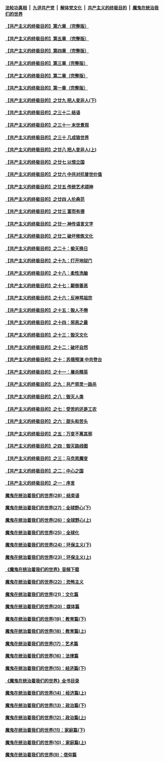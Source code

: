 

####  [法轮功真相](../../../../basic/blob/master/README.md?t=07091032) &nbsp;|&nbsp; [九评共产党](../../../../9ping.md/blob/master/README.md?t=07091032) &nbsp;|&nbsp; [解体党文化](../../../../jtdwh.md/blob/master/README.md?t=07091032)  &nbsp;|&nbsp; [共产主义的终极目的](../../../../gczydzjmd.md/blob/master/README.md?t=07091032) &nbsp;|&nbsp; [魔鬼在统治我们的世界](../../../../mgztzwmdsj.md/blob/master/README.md?t=07091032) 

#### [【共产主义的终极目的】第六章 （完整版）](../pages/nsc422/n11428913.md?t=07091032) 

#### [【共产主义的终极目的】第五章 （完整版）](../pages/nsc422/n11428912.md?t=07091032) 

#### [【共产主义的终极目的】第四章 （完整版）](../pages/nsc422/n11428907.md?t=07091032) 

#### [【共产主义的终极目的】第三章（完整版）](../pages/nsc422/n11428848.md?t=07091032) 

#### [【共产主义的终极目的】第二章（完整版）](../pages/nsc422/n11428831.md?t=07091032) 

#### [【共产主义的终极目的】第一章（完整版）](../pages/nsc422/n11417651.md?t=07091032) 

#### [【共产主义的终极目的】之廿九 把人变非人(下)](../pages/nsc422/n11344140.md?t=07091032) 

#### [【共产主义的终极目的】之三十二 结语](../pages/nsc422/n11360535.md?t=07091032) 

#### [【共产主义的终极目的】之三十一 末世景观](../pages/nsc422/n11351129.md?t=07091032) 

#### [【共产主义的终极目的】之三十 几成狼世界](../pages/nsc422/n11348280.md?t=07091032) 

#### [【共产主义的终极目的】之廿八 把人变非人(上)](../pages/nsc422/n11340492.md?t=07091032) 

#### [【共产主义的终极目的】之廿七 以恨立国](../pages/nsc422/n11336944.md?t=07091032) 

#### [【共产主义的终极目的】之廿六 中共对抗普世价值](../pages/nsc422/n11324785.md?t=07091032) 

#### [【共产主义的终极目的】之廿五 传统艺术颂神](../pages/nsc422/n11296396.md?t=07091032) 

#### [【共产主义的终极目的】之廿四 人伦典范](../pages/nsc422/n11296397.md?t=07091032) 

#### [【共产主义的终极目的】之廿三 富而有德](../pages/nsc422/n11283598.md?t=07091032) 

#### [【共产主义的终极目的】之廿一 神传语言文字](../pages/nsc422/n11263265.md?t=07091032) 

#### [【共产主义的终极目的】之廿二 破坏修炼文化](../pages/nsc422/n11245728.md?t=07091032) 

#### [【共产主义的终极目的】之二十：偷天换日](../pages/nsc422/n11238846.md?t=07091032) 

#### [【共产主义的终极目的】之十九：打开地狱门](../pages/nsc422/n11206376.md?t=07091032) 

#### [【共产主义的终极目的】之十八：柔性洗脑](../pages/nsc422/n11199994.md?t=07091032) 

#### [【共产主义的终极目的】之十七：颠倒善恶](../pages/nsc422/n11179782.md?t=07091032) 

#### [【共产主义的终极目的】之十六：反神骂祖宗](../pages/nsc422/n11166798.md?t=07091032) 

#### [【共产主义的终极目的】之十五：毁人不倦](../pages/nsc422/n11166792.md?t=07091032) 

#### [【共产主义的终极目的】之十四：邪恶之最](../pages/nsc422/n11150249.md?t=07091032) 

#### [【共产主义的终极目的】之十三：毁灭文化](../pages/nsc422/n11135227.md?t=07091032) 

#### [【共产主义的终极目的】之十二：破坏自然](../pages/nsc422/n11135214.md?t=07091032) 

#### [【共产主义的终极目的】之十：苏俄预演 中共登台](../pages/nsc422/n11118424.md?t=07091032) 

#### [【共产主义的终极目的】之十一：屠杀精英](../pages/nsc422/n11118442.md?t=07091032) 

#### [【共产主义的终极目的】之九：共产邪灵一路杀](../pages/nsc422/n11114139.md?t=07091032) 

#### [【共产主义的终极目的】之八：毁灭人类](../pages/nsc422/n11108503.md?t=07091032) 

#### [【共产主义的终极目的】之七：受苦的还是工农](../pages/nsc422/n11101809.md?t=07091032) 

#### [【共产主义的终极目的】之六：甜头和苦头](../pages/nsc422/n11096971.md?t=07091032) 

#### [【共产主义的终极目的】之五：万变不离其邪](../pages/nsc422/n11091285.md?t=07091032) 

#### [【共产主义的终极目的】之四：毁灭路线图](../pages/nsc422/n11086284.md?t=07091032) 

#### [【共产主义的终极目的】之三：马克思魔变](../pages/nsc422/n11061941.md?t=07091032) 

#### [【共产主义的终极目的】之二：中心之国](../pages/nsc422/n11047728.md?t=07091032) 

#### [【共产主义的终极目的】之一：序言](../pages/nsc422/n11086077.md?t=07091032) 

#### [魔鬼在统治着我们的世界(28)：结束语](../pages/nsc422/n10936246.md?t=07091032) 

#### [魔鬼在统治着我们的世界(27)：全球野心(下)](../pages/nsc422/n10928319.md?t=07091032) 

#### [魔鬼在统治着我们的世界(26)：全球野心(上)](../pages/nsc422/n10900318.md?t=07091032) 

#### [魔鬼在统治着我们的世界(25)：全球化](../pages/nsc422/n10788205.md?t=07091032) 

#### [魔鬼在统治着我们的世界(24)：环保主义(下)](../pages/nsc422/n10695307.md?t=07091032) 

#### [魔鬼在统治着我们的世界(23)：环保主义(上)](../pages/nsc422/n10688613.md?t=07091032) 

#### [《魔鬼在统治着我们的世界》音频下载](../pages/nsc422/n10635553.md?t=07091032) 

#### [魔鬼在统治着我们的世界(22)：恐怖主义](../pages/nsc422/n10614727.md?t=07091032) 

#### [魔鬼在统治着我们的世界(21)：文化篇](../pages/nsc422/n10597706.md?t=07091032) 

#### [魔鬼在统治着我们的世界(20)：媒体篇](../pages/nsc422/n10586579.md?t=07091032) 

#### [魔鬼在统治着我们的世界(19)：教育篇(下)](../pages/nsc422/n10564808.md?t=07091032) 

#### [魔鬼在统治着我们的世界(18)：教育篇(上)](../pages/nsc422/n10526970.md?t=07091032) 

#### [魔鬼在统治着我们的世界(17)：艺术篇](../pages/nsc422/n10499093.md?t=07091032) 

#### [魔鬼在统治着我们的世界(16)：法律篇](../pages/nsc422/n10485969.md?t=07091032) 

#### [魔鬼在统治着我们的世界(15)：经济篇(下)](../pages/nsc422/n10469975.md?t=07091032) 

#### [《魔鬼在统治着我们的世界》全书目录](../pages/nsc422/n10464261.md?t=07091032) 

#### [魔鬼在统治着我们的世界(14)：经济篇(上)](../pages/nsc422/n10457370.md?t=07091032) 

#### [魔鬼在统治着我们的世界(13)：政治篇(下)](../pages/nsc422/n10448270.md?t=07091032) 

#### [魔鬼在统治着我们的世界(12)：政治篇(上)](../pages/nsc422/n10444576.md?t=07091032) 

#### [魔鬼在统治着我们的世界(11)：家庭篇(下)](../pages/nsc422/n10440961.md?t=07091032) 

#### [魔鬼在统治着我们的世界(10)：家庭篇(上)](../pages/nsc422/n10435448.md?t=07091032) 

#### [魔鬼在统治着我们的世界(9)：信仰篇](../pages/nsc422/n10432159.md?t=07091032) 

